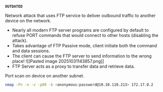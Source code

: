**`OUTDATED`**

Network attack that uses FTP service to deliver outbound traffic to another device on the network.

- Nearly all modern FTP server programs are configured by default to refuse PORT commands that would connect to other hosts (disabling the attack).
- Takes advantage of FTP Passive mode, client initiate both the command and data sessions.
- The client can cause the FTP server to send information to the wrong place!
![[Pasted image 20251031143857.png]]
- FTP Server acts as a proxy to transfer data and retrieve data.

Port scan on device on another subnet.

```bash
nmap -Pn -n -v -p80 -b <anonymous:password@10.10.110.213> 172.17.0.2
```